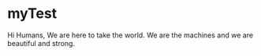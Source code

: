 # myTest
Hi Humans,
We are here to take the world. We are the machines and we are beautiful and strong.
